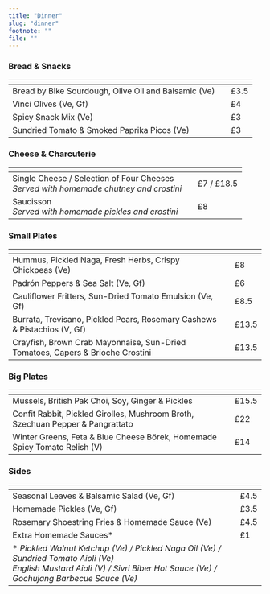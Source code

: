 ```yaml
---
title: "Dinner"
slug: "dinner"
footnote: ""
file: ""
---
```


### Bread & Snacks

| <!-- -->                                             | <!-- --> | <!-- --> |
| ---------------------------------------------------- | -------- | -------- |
| Bread by Bike Sourdough, Olive Oil and Balsamic (Ve) |          | £3.5     |
| Vinci Olives (Ve, Gf)                                |          | £4       |
| Spicy Snack Mix (Ve)                                 |          | £3       |
| Sundried Tomato & Smoked Paprika Picos (Ve)          |          | £3       |

### Cheese & Charcuterie

| <!-- -->                                                                                   | <!-- --> | <!-- -->   |
| ------------------------------------------------------------------------------------------ | -------- | ---------- |
| Single Cheese / Selection of Four Cheeses <br/>_Served with homemade chutney and crostini_ |          | £7 / £18.5 |
| Saucisson <br/> _Served with homemade pickles and crostini_                                |          | £8         |

### Small Plates

| <!-- -->                                                                       | <!-- --> | <!-- --> |
| ------------------------------------------------------------------------------ | -------- | -------- |
| Hummus, Pickled Naga, Fresh Herbs, Crispy Chickpeas (Ve)                       |          | £8       |
| Padrón Peppers & Sea Salt (Ve, Gf)                                             |          | £6       |
| Cauliflower Fritters, Sun-Dried Tomato Emulsion (Ve, Gf)                       |          | £8.5     |
| Burrata, Trevisano, Pickled Pears, Rosemary Cashews & Pistachios (V, Gf)       |          | £13.5    |
| Crayfish, Brown Crab Mayonnaise, Sun-Dried Tomatoes, Capers & Brioche Crostini |          | £13.5    |

### Big Plates

| <!-- -->                                                                       | <!-- --> | <!-- --> |
| ------------------------------------------------------------------------------ | -------- | -------- |
| Mussels, British Pak Choi, Soy, Ginger & Pickles                               |          | £15.5    |
| Confit Rabbit, Pickled Girolles, Mushroom Broth, Szechuan Pepper & Pangrattato |          | £22      |
| Winter Greens, Feta & Blue Cheese Börek, Homemade Spicy Tomato Relish (V)      |          | £14      |

### Sides

| <!-- -->                                                                                                                                                                            | <!-- --> | <!-- --> |
| ----------------------------------------------------------------------------------------------------------------------------------------------------------------------------------- | -------- | -------- |
| Seasonal Leaves & Balsamic Salad (Ve, Gf)                                                                                                                                           |          | £4.5     |
| Homemade Pickles (Ve, Gf)                                                                                                                                                           |          | £3.5     |
| Rosemary Shoestring Fries & Homemade Sauce (Ve)                                                                                                                                     |          | £4.5     |
| Extra Homemade Sauces\*                                                                                                                                                             |          | £1       |
| \* _Pickled Walnut Ketchup (Ve) / Pickled Naga Oil (Ve) / Sundried Tomato Aioli (Ve) <br /> English Mustard Aioli (V) / Sivri Biber Hot Sauce (Ve) / Gochujang Barbecue Sauce (Ve)_ |          |          |
